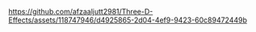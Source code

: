 https://github.com/afzaaljutt2981/Three-D-Effects/assets/118747946/d4925865-2d04-4ef9-9423-60c89472449b
